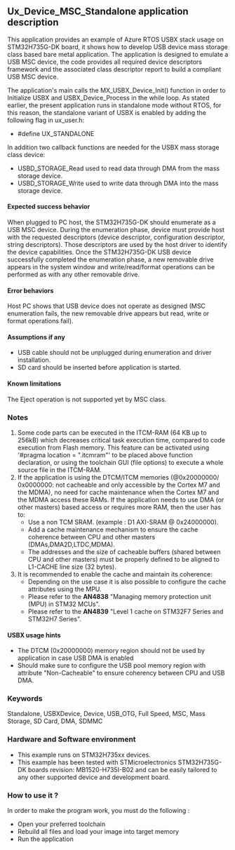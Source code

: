 
## <b>Ux_Device_MSC_Standalone application description</b>

This application provides an example of Azure RTOS USBX stack usage on STM32H735G-DK board, it shows how to develop USB device mass storage class based bare metal application.
The application is designed to emulate a USB MSC device, the code provides all required device descriptors framework and the associated class
descriptor report to build a compliant USB MSC device.

The application's main calls the MX_USBX_Device_Init() function in order to Initialize USBX and USBX_Device_Process in the while loop.
As stated earlier, the present application runs in standalone mode without RTOS, for this reason, the standalone variant of USBX is enabled by adding the following flag in ux_user.h:

  - #define UX_STANDALONE

In addition two callback functions are needed for the USBX mass storage class device:

  - USBD_STORAGE_Read used to read data through DMA from the mass storage device.
  - USBD_STORAGE_Write used to write data through DMA into the mass storage device.

#### <b>Expected success behavior</b>

When plugged to PC host, the STM32H735G-DK should enumerate as a USB MSC device. During the enumeration phase, device must provide host with the requested
descriptors (device descriptor, configuration descriptor, string descriptors).
Those descriptors are used by the host driver to identify the device capabilities.
Once the STM32H735G-DK USB device successfully completed the enumeration phase, a new removable drive appears in the system window and write/read/format
operations can be performed as with any other removable drive.

#### <b>Error behaviors</b>

Host PC shows that USB device does not operate as designed (MSC enumeration fails, the new removable drive appears but read, write or format operations fail).

#### <b>Assumptions if any</b>

  - USB cable should not be unplugged during enumeration and driver installation.
  - SD card should be inserted before application is started.

#### <b>Known limitations</b>

The Eject operation is not supported yet by MSC class.

### <b>Notes</b>

 1. Some code parts can be executed in the ITCM-RAM (64 KB up to 256kB) which decreases critical task execution time, compared to code execution from Flash memory. This feature can be activated using '#pragma location = ".itcmram"' to be placed above function declaration, or using the toolchain GUI (file options) to execute a whole source file in the ITCM-RAM.
 2.  If the application is using the DTCM/ITCM memories (@0x20000000/ 0x0000000: not cacheable and only accessible by the Cortex M7 and the MDMA), no need for cache maintenance when the Cortex M7 and the MDMA access these RAMs. If the application needs to use DMA (or other masters) based access or requires more RAM, then the user has to:
      - Use a non TCM SRAM. (example : D1 AXI-SRAM @ 0x24000000).
      - Add a cache maintenance mechanism to ensure the cache coherence between CPU and other masters (DMAs,DMA2D,LTDC,MDMA).
      - The addresses and the size of cacheable buffers (shared between CPU and other masters) must be properly defined to be aligned to L1-CACHE line size (32 bytes).
 3.  It is recommended to enable the cache and maintain its coherence:
      - Depending on the use case it is also possible to configure the cache attributes using the MPU.
      - Please refer to the **AN4838** "Managing memory protection unit (MPU) in STM32 MCUs".
      - Please refer to the **AN4839** "Level 1 cache on STM32F7 Series and STM32H7 Series".

#### <b>USBX usage hints</b>

- The DTCM (0x20000000) memory region should not be used by application in case USB DMA is enabled
- Should make sure to configure the USB pool memory region with attribute "Non-Cacheable" to ensure coherency between CPU and USB DMA.

### <b>Keywords</b>

Standalone, USBXDevice, Device, USB_OTG, Full Speed, MSC, Mass Storage, SD Card, DMA, SDMMC

### <b>Hardware and Software environment</b>

  - This example runs on STM32H735xx devices.
  - This example has been tested with STMicroelectronics STM32H735G-DK boards revision: MB1520-H735I-B02
    and can be easily tailored to any other supported device and development board.

### <b>How to use it ?</b>

In order to make the program work, you must do the following :

 - Open your preferred toolchain
 - Rebuild all files and load your image into target memory
 - Run the application
